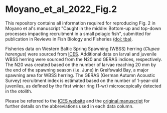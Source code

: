 # Moyano_et_al_2022_Fig.2

This repository contains all information required for reproducing Fig. 2 in Moyano et al's manuscript "Caught in the middle: Bottom-up and top-down processes impacting recruitment in a small pelagic fish", 
submitted for publication in Reviews in Fish Biology and Fisheries [(doi: tba)](link).

Fisheries data on Western Baltic Spring Spawning (WBSS) herring (_Clupea harengus_) were sourced from [ICES](https://standardgraphs.ices.dk/ViewCharts.aspx?key=13313). Additional data on larval and juvenile WBSS herring were sourced from the 
N20 and GERAS indices, respectively. The N20 was created based on the number of larvae reaching 20 mm by the end of the spawning season (i.e. June) in Greifswald Bay, a major spawning area for WBSS herring. 
The GERAS (German Autumn Acoustic Survey) recruitment index is estimated based on the number of 1-year-old juveniles, as defined by the first winter ring (1-wr) microscopically detected in the otolith. 

Please be referred to the [ICES website](https://standardgraphs.ices.dk/ViewCharts.aspx?key=13313) and the [original manuscript](link) for further details on the abbreviations used in each data column.
